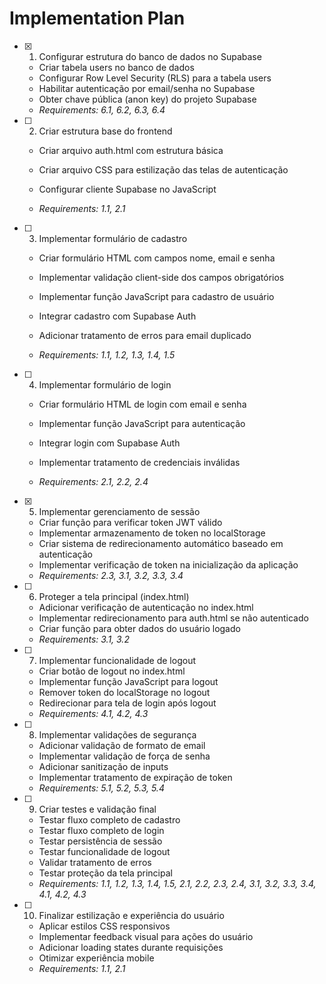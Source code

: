 # Implementation Plan

- [x] 1. Configurar estrutura do banco de dados no Supabase




  - Criar tabela users no banco de dados
  - Configurar Row Level Security (RLS) para a tabela users
  - Habilitar autenticação por email/senha no Supabase
  - Obter chave pública (anon key) do projeto Supabase
  - _Requirements: 6.1, 6.2, 6.3, 6.4_




- [ ] 2. Criar estrutura base do frontend
  - Criar arquivo auth.html com estrutura básica


  - Criar arquivo CSS para estilização das telas de autenticação
  - Configurar cliente Supabase no JavaScript
  - _Requirements: 1.1, 2.1_

- [ ] 3. Implementar formulário de cadastro
  - Criar formulário HTML com campos nome, email e senha


  - Implementar validação client-side dos campos obrigatórios
  - Implementar função JavaScript para cadastro de usuário
  - Integrar cadastro com Supabase Auth
  - Adicionar tratamento de erros para email duplicado
  - _Requirements: 1.1, 1.2, 1.3, 1.4, 1.5_



- [ ] 4. Implementar formulário de login
  - Criar formulário HTML de login com email e senha
  - Implementar função JavaScript para autenticação
  - Integrar login com Supabase Auth


  - Implementar tratamento de credenciais inválidas
  - _Requirements: 2.1, 2.2, 2.4_

- [x] 5. Implementar gerenciamento de sessão

  - Criar função para verificar token JWT válido
  - Implementar armazenamento de token no localStorage
  - Criar sistema de redirecionamento automático baseado em autenticação
  - Implementar verificação de token na inicialização da aplicação
  - _Requirements: 2.3, 3.1, 3.2, 3.3, 3.4_



- [ ] 6. Proteger a tela principal (index.html)
  - Adicionar verificação de autenticação no index.html
  - Implementar redirecionamento para auth.html se não autenticado
  - Criar função para obter dados do usuário logado
  - _Requirements: 3.1, 3.2_



- [ ] 7. Implementar funcionalidade de logout
  - Criar botão de logout no index.html
  - Implementar função JavaScript para logout
  - Remover token do localStorage no logout
  - Redirecionar para tela de login após logout
  - _Requirements: 4.1, 4.2, 4.3_




- [ ] 8. Implementar validações de segurança
  - Adicionar validação de formato de email
  - Implementar validação de força de senha
  - Adicionar sanitização de inputs
  - Implementar tratamento de expiração de token
  - _Requirements: 5.1, 5.2, 5.3, 5.4_

- [ ] 9. Criar testes e validação final
  - Testar fluxo completo de cadastro
  - Testar fluxo completo de login
  - Testar persistência de sessão
  - Testar funcionalidade de logout
  - Validar tratamento de erros
  - Testar proteção da tela principal
  - _Requirements: 1.1, 1.2, 1.3, 1.4, 1.5, 2.1, 2.2, 2.3, 2.4, 3.1, 3.2, 3.3, 3.4, 4.1, 4.2, 4.3_

- [ ] 10. Finalizar estilização e experiência do usuário
  - Aplicar estilos CSS responsivos
  - Implementar feedback visual para ações do usuário
  - Adicionar loading states durante requisições
  - Otimizar experiência mobile
  - _Requirements: 1.1, 2.1_